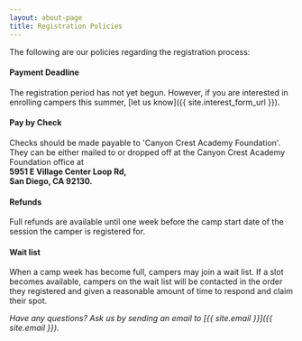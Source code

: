 ```yaml
---
layout: about-page
title: Registration Policies
---
```

The following are our policies regarding the registration process:

#### Payment Deadline
The registration period has not yet begun. However, if you are interested in enrolling campers this summer, [let us know]({{ site.interest_form_url }}).

#### Pay by Check
Checks should be made payable to 'Canyon Crest Academy Foundation'.
They can be either mailed to or dropped off at the Canyon Crest Academy Foundation
office at  
**5951 E Village Center Loop Rd,  
San Diego, CA 92130.**

#### Refunds
Full refunds are available until one week before the camp start date of the
session the camper is registered for.

#### Wait list
When a camp week has become full, campers may join a wait list. If a slot
becomes available, campers on the wait list will be contacted in the order they
registered and given a reasonable amount of time to respond and claim their spot.

*Have any questions? Ask us by sending an email to [{{ site.email }}]({{ site.email }}).*
